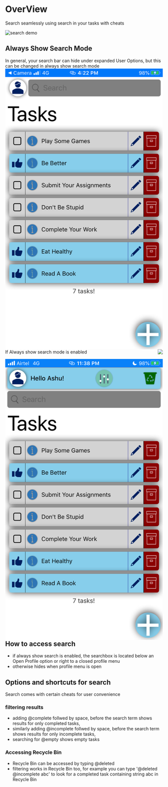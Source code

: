 # OverView
Search seamlessly using search in your tasks with cheats

![search demo](../../files/search/demo-light.gif)

## Always Show Search Mode
In general, your search bar can hide under expanded User Options, but this can be changed in always show search mode
<img align="left" src="../../files/homescreen/light-default.png">
<img align="right" src="../../files/homescreen/light-profile-expanded.png.png">


If Always show search mode is enabled

<img align="left" src="../../files/homescreen/light-ass-true.png">

## How to access search
- if always show search is enabled, the searchbox is located below an Open Profile option or right to a closed profile menu
 - otherwise hides when profile menu is open

## Options and shortcuts for search
Search comes with certain cheats for user convenience

### filtering results
- adding @complete follwed by space, before the search term shows results for only completed tasks,
- similarly adding @incomplete follwed by space, before the search term shows results for only incomplete tasks,
- searching for @empty shows empty tasks

### Accessing Recycle Bin
- Recycle Bin can be accessed by typing @deleted
- filtering works in Recycle Bin too, for example you can type '@deleted @incomplete abc' to look for a completed task containing string abc in Recycle Bin
